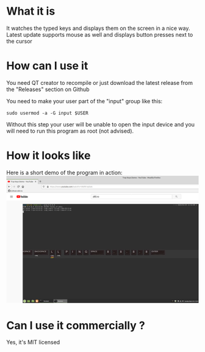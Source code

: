 # What it is
It watches the typed keys and displays them on the screen in a nice way.
Latest update supports mouse as well and displays button presses next to the cursor

# How can I use it
You need QT creator to recompile or just download the latest release from the "Releases" section on Github

You need to make your user part of the "input" group like this:
```
sudo usermod -a -G input $USER
```
Without this step your user will be unable to open the input device and you will need to run this program as root (not advised). 

# How it looks like
Here is a short demo of the program in action:
[![TrayKeys Youtube demo](https://raw.githubusercontent.com/z80-ro/TrayKeys/master/docs/youtube_screen.png)](https://www.youtube.com/watch?v=Vk0Fk1ejOzA "Awesome demo")

# Can I use it commercially ?
Yes, it's MIT licensed

